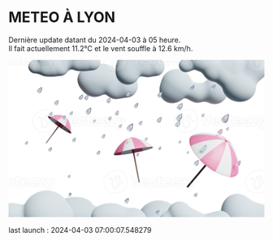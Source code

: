 # METEO À LYON

Dernière update datant du 2024-04-03 à 05 heure.  
Il fait actuellement 11.2°C et le vent souffle à 12.6 km/h.      

![](./.github/rain.png)

last launch : 2024-04-03 07:00:07.548279
